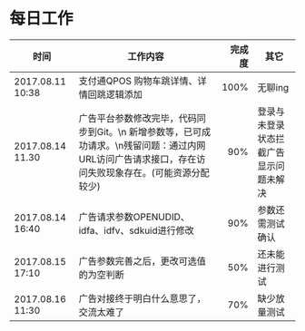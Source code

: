 # 每日工作

|时间|工作内容|完成度|其它|
|---|---|---:|---|
|2017.08.11 10:38|支付通QPOS 购物车跳详情、详情回跳逻辑添加| 100% | 无聊ing |
|2017.08.14 11.30|广告平台参数修改完毕，代码同步到Git。\n 新增参数等，已可成功请求。\n残留问题：通过内网URL访问广告请求接口，存在访问失败现象存在。(可能资源分配较少)|90%|登录与未登录状态拦截广告显示问题未解决|
|2017.08.14 16:40|广告请求参数OPENUDID、idfa、idfv、sdkuid进行修改|90%|参数还需测试确认|
|2017.08.15 17:10|广告参数完善之后，更改可选值的为空判断|50%|还未能进行测试|
|2017.08.16 11:30|广告对接终于明白什么意思了，交流太难了|70%|缺少放量测试|
